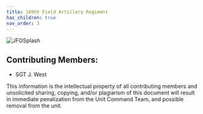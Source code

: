 ```yaml
---
title: 109th Field Artillery Regiment
has_children: true
nav_order: 3
---
```

![JFOSplash](https://github.com/Baconbits111/28thDocs/blob/main/images/image3.png?raw=true)
## Contributing Members:
- SGT J. West


This information is the intellectual property of all contributing members and unsolicited sharing, copying, and/or plagiarism of this document will result in immediate penalization from the Unit Command Team, and possible removal from the unit.
